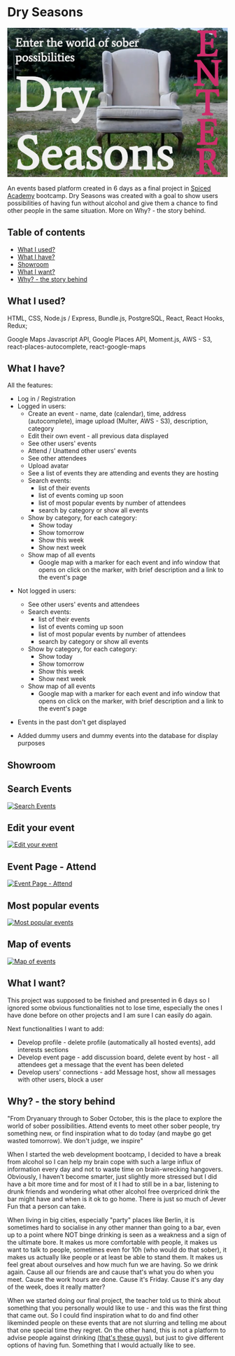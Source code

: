 # Dry Seasons

![Welcome Screenshot](/public/welcome-ss.png)

An events based platform created in 6 days as a final project in [Spiced Academy](https://www.spiced-academy.com/) bootcamp.
Dry Seasons was created with a goal to show users possibilities of having fun without alcohol and give them a chance to find other people in the same situation. More on Why? - the story behind.

## Table of contents

-   [What I used?](#what-i-used)
-   [What I have?](#what-i-have)
-   [Showroom](#showroom)
-   [What I want?](#what-i-want)
-   [Why? - the story behind](#why)

## What I used? <a name="what-i-used"></a>

HTML, CSS, Node.js / Express, Bundle.js, PostgreSQL, React, React Hooks, Redux;

Google Maps Javascript API, Google Places API, Moment.js, AWS - S3, react-places-autocomplete, react-google-maps

## What I have? <a name="what-i-have"></a>

All the features:

-   Log in / Registration
-   Logged in users:
    -   Create an event - name, date (calendar), time, address (autocomplete), image upload (Multer, AWS - S3), description, category
    -   Edit their own event - all previous data displayed
    -   See other users' events
    -   Attend / Unattend other users' events
    -   See other attendees
    -   Upload avatar
    -   See a list of events they are attending and events they are hosting
    -   Search events:
        -   list of their events
        -   list of events coming up soon
        -   list of most popular events by number of attendees
        -   search by category or show all events
    -   Show by category, for each category:
        -   Show today
        -   Show tomorrow
        -   Show this week
        -   Show next week
    -   Show map of all events
        -   Google map with a marker for each event and info window that opens on click on the marker, with brief description and a link to the event's page

*   Not logged in users:

    -   See other users' events and attendees
    -   Search events:
        -   list of their events
        -   list of events coming up soon
        -   list of most popular events by number of attendees
        -   search by category or show all events
    -   Show by category, for each category:
        -   Show today
        -   Show tomorrow
        -   Show this week
        -   Show next week
    -   Show map of all events
        -   Google map with a marker for each event and info window that opens on click on the marker, with brief description and a link to the event's page

*   Events in the past don't get displayed
*   Added dummy users and dummy events into the database for display purposes

## <a name="showroom"></a>Showroom

## Search Events

[![Search Events](https://i.gyazo.com/dd70d0735e0583a0387747e7432907e0.gif)](https://gyazo.com/dd70d0735e0583a0387747e7432907e0)

## Edit your event

[![Edit your event](https://i.gyazo.com/6f0ac49c4c9a781edc89752267a73caa.gif)](https://gyazo.com/6f0ac49c4c9a781edc89752267a73caa)

## Event Page - Attend

[![Event Page - Attend](https://i.gyazo.com/14e1c930f46a062a7d019cc644355ca6.gif)](https://gyazo.com/14e1c930f46a062a7d019cc644355ca6)

## Most popular events

[![Most popular events](https://i.gyazo.com/1d5e543e5338895a5bb2a4ee6b2c535b.gif)](https://gyazo.com/1d5e543e5338895a5bb2a4ee6b2c535b)

## Map of events

[![Map of events](https://i.gyazo.com/0b98c46b0ebfd35a478305e83c1bc4f4.gif)](https://gyazo.com/0b98c46b0ebfd35a478305e83c1bc4f4)

## <a name="what-i-want"></a>What I want?

This project was supposed to be finished and presented in 6 days so I ignored some obvious functionalities not to lose time, especially the ones I have done before on other projects and I am sure I can easily do again.

Next functionalities I want to add:

-   Develop profile - delete profile (automatically all hosted events), add interests sections
-   Develop event page - add discussion board, delete event by host - all attendees get a message that the event has been deleted
-   Develop users' connections - add Message host, show all messages with other users, block a user

## <a name="why"></a>Why? - the story behind

"From Dryanuary through to Sober October, this is the place to explore the world of sober possibilities. Attend events to meet other sober people, try something new, or find inspiration what to do today (and maybe go get wasted tomorrow). We don't judge, we inspire"

When I started the web development bootcamp, I decided to have a break from alcohol so I can help my brain cope with such a large influx of information every day and not to waste time on brain-wrecking hangovers. Obviously, I haven't become smarter, just slightly more stressed but I did have a bit more time and for most of it I had to still be in a bar, listening to drunk friends and wondering what other alcohol free overpriced drink the bar might have and when is it ok to go home. There is just so much of Jever Fun that a person can take.

When living in big cities, especially "party" places like Berlin, it is sometimes hard to socialise in any other manner than going to a bar, even up to a point where NOT binge drinking is seen as a weakness and a sign of the ultimate bore. It makes us more comfortable with people, it makes us want to talk to people, sometimes even for 10h (who would do that sober), it makes us actually like people or at least be able to stand them. It makes us feel great about ourselves and how much fun we are having. So we drink again. Cause all our friends are and cause that's what you do when you meet. Cause the work hours are done. Cause it's Friday. Cause it's any day of the week, does it really matter?

When we started doing our final project, the teacher told us to think about something that you personally would like to use - and this was the first thing that came out. So I could find inspiration what to do and find other likeminded people on these events that are not slurring and telling me about that one special time they regret. On the other hand, this is not a platform to advise people against drinking [(that's these guys)](https://www.aa.org/), but just to give different options of having fun. Something that I would actually like to see.
